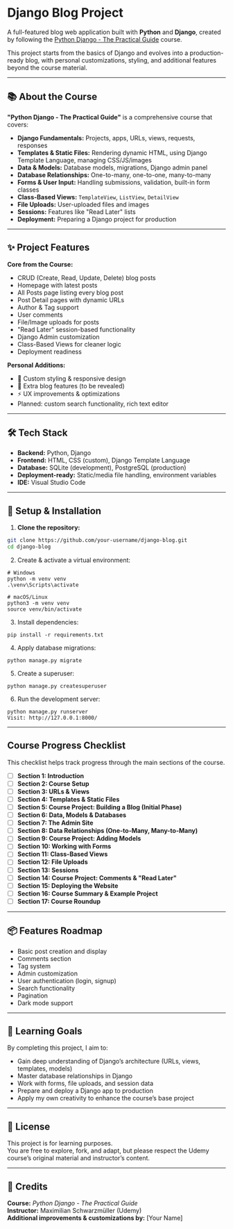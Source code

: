 # Django Blog Project

A full-featured blog web application built with **Python** and **Django**, created by following the [Python Django - The Practical Guide](https://www.udemy.com/course/python-django-the-practical-guide/) course.

This project starts from the basics of Django and evolves into a production-ready blog, with personal customizations, styling, and additional features beyond the course material.

---

## 📚 About the Course

**"Python Django - The Practical Guide"** is a comprehensive course that covers:

- **Django Fundamentals:** Projects, apps, URLs, views, requests, responses
- **Templates & Static Files:** Rendering dynamic HTML, using Django Template Language, managing CSS/JS/images
- **Data & Models:** Database models, migrations, Django admin panel
- **Database Relationships:** One-to-many, one-to-one, many-to-many
- **Forms & User Input:** Handling submissions, validation, built-in form classes
- **Class-Based Views:** `TemplateView`, `ListView`, `DetailView`
- **File Uploads:** User-uploaded files and images
- **Sessions:** Features like "Read Later" lists
- **Deployment:** Preparing a Django project for production

---

## ✨ Project Features

**Core from the Course:**

- CRUD (Create, Read, Update, Delete) blog posts
- Homepage with latest posts
- All Posts page listing every blog post
- Post Detail pages with dynamic URLs
- Author & Tag support
- User comments
- File/Image uploads for posts
- "Read Later" session-based functionality
- Django Admin customization
- Class-Based Views for cleaner logic
- Deployment readiness

**Personal Additions:**

- 🎨 Custom styling & responsive design
- 📝 Extra blog features (to be revealed)
- ⚡ UX improvements & optimizations
- Planned: custom search functionality, rich text editor

---

## 🛠 Tech Stack

- **Backend:** Python, Django
- **Frontend:** HTML, CSS (custom), Django Template Language
- **Database:** SQLite (development), PostgreSQL (production)
- **Deployment-ready:** Static/media file handling, environment variables
- **IDE:** Visual Studio Code

---

## 🚀 Setup & Installation

1. **Clone the repository:**

```bash
git clone https://github.com/your-username/django-blog.git
cd django-blog
```

2. Create & activate a virtual environment:

```
# Windows
python -m venv venv
.\venv\Scripts\activate

# macOS/Linux
python3 -m venv venv
source venv/bin/activate
```

3. Install dependencies:

```
pip install -r requirements.txt
```

4. Apply database migrations:

```
python manage.py migrate
```

5. Create a superuser:

```
python manage.py createsuperuser
```

6. Run the development server:

```
python manage.py runserver
Visit: http://127.0.0.1:8000/
```

---

## Course Progress Checklist

This checklist helps track progress through the main sections of the course.

- [ ] **Section 1: Introduction**
- [ ] **Section 2: Course Setup**
- [ ] **Section 3: URLs & Views**
- [ ] **Section 4: Templates & Static Files**
- [ ] **Section 5: Course Project: Building a Blog (Initial Phase)**
- [ ] **Section 6: Data, Models & Databases**
- [ ] **Section 7: The Admin Site**
- [ ] **Section 8: Data Relationships (One-to-Many, Many-to-Many)**
- [ ] **Section 9: Course Project: Adding Models**
- [ ] **Section 10: Working with Forms**
- [ ] **Section 11: Class-Based Views**
- [ ] **Section 12: File Uploads**
- [ ] **Section 13: Sessions**
- [ ] **Section 14: Course Project: Comments & "Read Later"**
- [ ] **Section 15: Deploying the Website**
- [ ] **Section 16: Course Summary & Example Project**
- [ ] **Section 17: Course Roundup**

---

## 📦 Features Roadmap

- Basic post creation and display
- Comments section
- Tag system
- Admin customization
- User authentication (login, signup)
- Search functionality
- Pagination
- Dark mode support

---

## 🧠 Learning Goals

By completing this project, I aim to:

- Gain deep understanding of Django’s architecture (URLs, views, templates, models)
- Master database relationships in Django
- Work with forms, file uploads, and session data
- Prepare and deploy a Django app to production
- Apply my own creativity to enhance the course’s base project

---

## 📜 License

This project is for learning purposes.  
You are free to explore, fork, and adapt, but please respect the Udemy course’s original material and instructor’s content.

---

## 🙏 Credits

**Course:** _Python Django - The Practical Guide_  
**Instructor:** Maximilian Schwarzmüller (Udemy)  
**Additional improvements & customizations by:** [Your Name]
